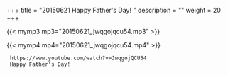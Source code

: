 +++
title = "20150621  Happy Father's Day! "
description = ""
weight = 20
+++

{{< mymp3 mp3="20150621_jwqgojqcu54.mp3" >}}

{{< mymp4 mp4="20150621_jwqgojqcu54.mp4" >}}

     
     https://www.youtube.com/watch?v=JwqgojQCU54 
     Happy Father's Day! 

